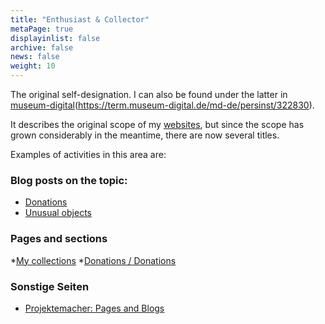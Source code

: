 ```yaml
---
title: "Enthusiast & Collector"
metaPage: true
displayinlist: false
archive: false
news: false
weight: 10
---
```


The original self-designation. I can also be found under the latter in [museum-digital](https://www.museum-digital.de/)(https://term.museum-digital.de/md-de/persinst/322830).

It describes the original scope of my [websites](https://projektemacher.org/), but since the scope has grown considerably in the meantime, there are now several titles.

Examples of activities in this area are:

### Blog posts on the topic:
* [Donations](/en/tags/Donation/)
* [Unusual objects](/en/tags/Object/)

### Pages and sections
*[My collections](https://christianmahnke.de/collections/)
*[Donations / Donations](https://christianmahnke.de/collections/#donation-conditions)

### Sonstige Seiten
* [Projektemacher: Pages and Blogs](https://projektemacher.org/en/blogs/)
